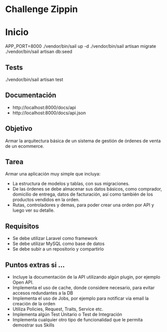 # Challenge Zippin

# Inicio

APP_PORT=8000 ./vendor/bin/sail up -d
./vendor/bin/sail artisan migrate
./vendor/bin/sail artisan db:seed

## Tests

./vendor/bin/sail artisan test

## Documentación

- http://localhost:8000/docs/api
- http://localhost:8000/docs/api.json

## Objetivo

Armar la arquitectura básica de un sistema de gestión de órdenes de venta de un ecommerce.

## Tarea

Armar una aplicación muy simple que incluya:

- La estructura de modelos y tablas, con sus migraciones.
- De las órdenes se debe almacenar sus datos básicos, como comprador, domicilio de entrega, datos de facturación, así como también de los productos vendidos en la orden.
- Rutas, controladores y demas, para poder crear una orden por API y luego ver su detalle.

## Requisitos

- Se debe utilizar Laravel como framework
- Se debe utilizar MySQL como base de datos
- Se debe subir a un repositorio y compartirlo

## Puntos extras si ...

- Incluye la documentación de la API utilizando algún plugin, por ejemplo Open API.
- Implementa el uso de cache, donde considere necesario, para evitar accesos redundantes a la DB
- Implementa el uso de Jobs, por ejemplo para notificar via email la creación de la orden
- Utiliza Policies, Request, Traits, Service etc.
- Implementa algún Test Unitario o Test de Integración
- Implementa cualquier otro tipo de funcionalidad que le permita demostrar sus Skills
